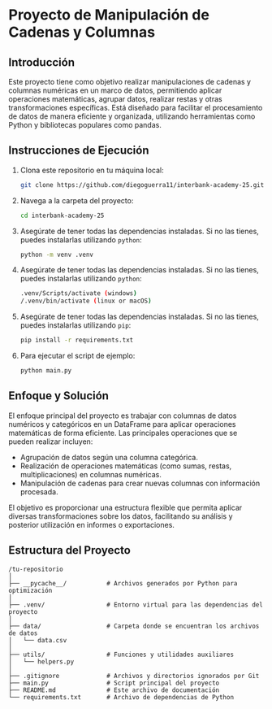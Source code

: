# Proyecto de Manipulación de Cadenas y Columnas

## Introducción

Este proyecto tiene como objetivo realizar manipulaciones de cadenas y columnas numéricas en un marco de datos, permitiendo aplicar operaciones matemáticas, agrupar datos, realizar restas y otras transformaciones específicas. Está diseñado para facilitar el procesamiento de datos de manera eficiente y organizada, utilizando herramientas como Python y bibliotecas populares como pandas.

## Instrucciones de Ejecución

1. Clona este repositorio en tu máquina local:
   ```bash
   git clone https://github.com/diegoguerra11/interbank-academy-25.git
   ```

2. Navega a la carpeta del proyecto:
   ```bash
   cd interbank-academy-25
   ```

3. Asegúrate de tener todas las dependencias instaladas. Si no las tienes, puedes instalarlas utilizando `python`:
   ```bash
   python -m venv .venv
   ```

4. Asegúrate de tener todas las dependencias instaladas. Si no las tienes, puedes instalarlas utilizando `python`:
   ```bash
   .venv/Scripts/activate (windows)
   /.venv/bin/activate (linux or macOS)
   ```

5. Asegúrate de tener todas las dependencias instaladas. Si no las tienes, puedes instalarlas utilizando `pip`:
   ```bash
   pip install -r requirements.txt
   ```

6. Para ejecutar el script de ejemplo:
   ```bash
   python main.py
   ```

## Enfoque y Solución

El enfoque principal del proyecto es trabajar con columnas de datos numéricos y categóricos en un DataFrame para aplicar operaciones matemáticas de forma eficiente. Las principales operaciones que se pueden realizar incluyen:

- Agrupación de datos según una columna categórica.
- Realización de operaciones matemáticas (como sumas, restas, multiplicaciones) en columnas numéricas.
- Manipulación de cadenas para crear nuevas columnas con información procesada.

El objetivo es proporcionar una estructura flexible que permita aplicar diversas transformaciones sobre los datos, facilitando su análisis y posterior utilización en informes o exportaciones.

## Estructura del Proyecto

```
/tu-repositorio
│
├── __pycache__/           # Archivos generados por Python para optimización
│
├── .venv/                 # Entorno virtual para las dependencias del proyecto
│
├── data/                  # Carpeta donde se encuentran los archivos de datos
│   └── data.csv
│
├── utils/                 # Funciones y utilidades auxiliares
│   └── helpers.py
│
├── .gitignore             # Archivos y directorios ignorados por Git
├── main.py                # Script principal del proyecto
├── README.md              # Este archivo de documentación
└── requirements.txt       # Archivo de dependencias de Python
```